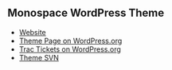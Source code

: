 Monospace WordPress Theme
-------------------------

* [Website](http://vinicius.soylocoporti.org.br/monospace-wordpress-theme/)
* [Theme Page on WordPress.org](http://wordpress.org/extend/themes/monospace)
* [Trac Tickets on WordPress.org](http://themes.trac.wordpress.org/query?col=id&col=summary&col=keywords&col=owner&col=status&col=resolution&keywords=~theme-monospace&order=priority)
* [Theme SVN](http://themes.svn.wordpress.org/monospace/)
